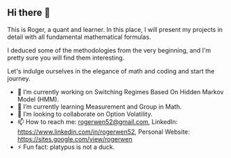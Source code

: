 ## Hi there 👋

This is Roger, a quant and learner. In this place, I will present my projects in detail with all fundamental mathematical formulas. 

I deduced some of the methodologies from the very beginning, and I'm pretty sure you will find them interesting.

Let's indulge ourselves in the elegance of math and coding and start the journey.

- 🔭 I’m currently working on Switching Regimes Based On Hidden Markov Model (HMM).
- 🌱 I’m currently learning Measurement and Group in Math.
- 👯 I’m looking to collaborate on Option Volatility.
- 📫 How to reach me: rogerwen52@gmail.com, LinkedIn: https://www.linkedin.com/in/rogerwen52, Personal Website: https://sites.google.com/view/rogerwen
- ⚡ Fun fact: platypus is not a duck.

<!--
**rogerwen52/rogerwen52** is a ✨ _special_ ✨ repository because its `README.md` (this file) appears on your GitHub profile.

Here are some ideas to get you started:

- 🔭 I’m currently working on ...
- 🌱 I’m currently learning ...
- 👯 I’m looking to collaborate on ...
- 🤔 I’m looking for help with ...
- 💬 Ask me about ...
- 📫 How to reach me: ...
- 😄 Pronouns: ...
- ⚡ Fun fact: ...
-->
